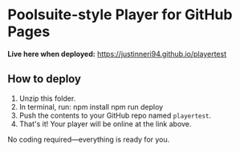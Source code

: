 # Poolsuite-style Player for GitHub Pages

**Live here when deployed:** https://justinneri94.github.io/playertest

## How to deploy
1. Unzip this folder.
2. In terminal, run:
   npm install
   npm run deploy
3. Push the contents to your GitHub repo named `playertest`.
4. That's it! Your player will be online at the link above.

No coding required—everything is ready for you.
